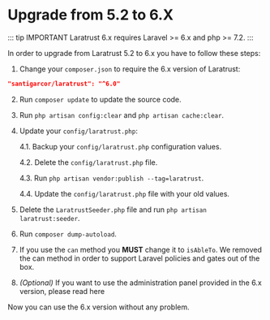 # Upgrade from 5.2 to 6.X

::: tip IMPORTANT
Laratrust 6.x requires Laravel >= 6.x and php >= 7.2.
:::

In order to upgrade from Laratrust 5.2 to 6.x you have to follow these steps:

1. Change your `composer.json` to require the 6.x version of Laratrust:
```json
"santigarcor/laratrust": "^6.0"
```

2. Run `composer update` to update the source code.

3. Run `php artisan config:clear` and `php artisan cache:clear`.

4. Update your `config/laratrust.php`:

    4.1. Backup your `config/laratrust.php` configuration values.

    4.2. Delete the `config/laratrust.php` file.

    4.3. Run `php artisan vendor:publish --tag=laratrust`.

    4.4. Update the `config/laratrust.php` file with your old values.

5. Delete the `LaratrustSeeder.php` file and run `php artisan laratrust:seeder`.

6. Run `composer dump-autoload`.

7. If you use the `can` method you **MUST** change it to `isAbleTo`. We removed the can method in order to support Laravel policies and gates out of the box.

8. *(Optional)* If you want to use the administration panel provided in the 6.x version, please read <docs-link to="/usage/admin-panel.html">here</docs-link>

Now you can use the 6.x version without any problem.
